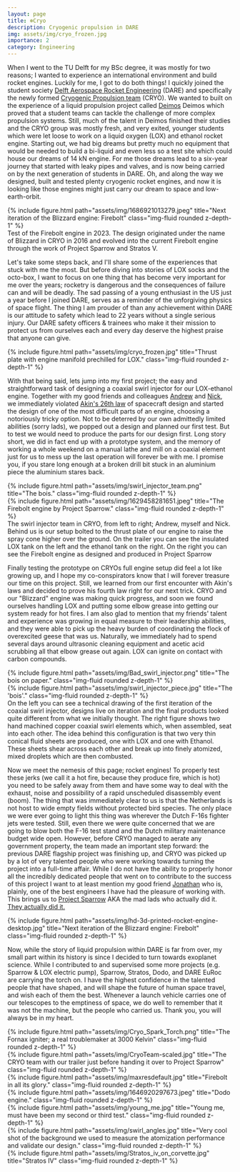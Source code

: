 ```yaml
---
layout: page
title: ❄️Cryo
description: Cryogenic propulsion in DARE
img: assets/img/cryo_frozen.jpg
importance: 2
category: Engineering
---
```


When I went to the TU Delft for my BSc degree, it was mostly for two reasons; I wanted to experience an international environment and build rocket engines. Luckily for me, I got to do both things!
I quickly joined the student society <a href="https://dare.tudelft.nl/">Delft Aerospace Rocket Engineering</a> (DARE) and specifically the newly formed <a href="https://dare.tudelft.nl/projects/cryo/">Cryogenic Propulsion team</a> (CRYO). 
We wanted to built on the experience of a liquid propulsion project called <a href="https://dare.tudelft.nl/projects/deimos/">Deimos</a> Deimos which proved that a student teams can tackle the challenge of more complex propulsion systems. 
Still, much of the talent in Deimos finished their studies and the CRYO group was mostly fresh, and very exited, younger students which were let loose to work on a liquid oxygen (LOX) and ethanol rocket engine. 
Starting out, we had big dreams but pretty much no equipment that would be needed to build a bi-liquid and even less so a test site which could house our dreams of 14 kN engine. 
For me those dreams lead to a six-year journey that started with leaky pipes and valves, and is now being carried on by the next generation of students in DARE. 
Oh, and along the way we designed, built and tested plenty cryogenic rocket engines, and now it is looking like those engines might just carry our dream to space and low-earth-orbit.

<div class="row">
    <div class="col-sm mt-3 mt-md-0">
        {% include figure.html path="assets/img/1686921013279.jpeg" title="Next iteration of the Blizzard engine: Firebolt" class="img-fluid rounded z-depth-1" %}
    </div>
</div>
<div class="caption">
    Test of the Firebolt engine in 2023. The design originated under the name of Blizzard in CRYO in 2016 and evolved into the current Firebolt engine through the work of Project Sparrow and Stratos V.
</div>

Let's take some steps back, and I'll share some of the experiences that stuck with me the most. 
But before diving into stories of LOX socks and the octo-box, I want to focus on one thing that has become very important for me over the years; rocketry is dangerous and the consequences of failure can and will be deadly. 
The sad passing of a young enthusiast in the US just a year before I joined DARE, serves as a reminder of the unforgiving physics of space flight. The thing I am prouder of than any achievement within DARE is our attitude to safety which lead to 22 years without a single serious injury. 
Our DARE safety officers & trainees who make it their mission to protect us from ourselves each and every day deserve the highest praise that anyone can give.

<div class="row">
    <div class="col-sm mt-3 mt-md-0">
        {% include figure.html path="assets/img/cryo_frozen.jpg" title="Thrust plate with engine manifold prechilled for LOX." class="img-fluid rounded z-depth-1" %}
    </div>
</div>

With that being said, lets jump into my first project; the easy and straightforward task of designing a coaxial swirl injector for our LOX-ethanol engine. 
Together with my good friends and colleagues <a href="https://www.linkedin.com/in/andrew-spekreijse/">Andrew</a> and <a href="https://www.linkedin.com/in/nicholas-eichman/">Nick</a>, we immediately violated <a href="https://spacecraft.ssl.umd.edu/akins_laws.html">Akin's 26th law</a> of spacecraft design and started the design of one of the most difficult parts of an engine, choosing a notoriously tricky option.
Not to be deterred by our own admittedly limited abilities (sorry lads), we popped out a design and planned our first test. But to test we would need to produce the parts for our design first.
Long story short, we did in fact end up with a prototype system, and the memory of working a whole weekend on a manual lathe and mill on a coaxial element just for us to mess up the last operation will forever be with me. I promise you, if you stare long enough at a broken drill bit stuck in an aluminium piece the aluminium stares back.

<div class="row">
    <div class="col-sm-8 mt-3 mt-md-0">
        {% include figure.html path="assets/img/swirl_injector_team.png" title="The bois." class="img-fluid rounded z-depth-1" %}
    </div>
    <div class="col-sm-4 mt-3 mt-md-0">
        {% include figure.html path="assets/img/1629458281651.jpeg" title="The Firebolt engine by Project Sparrow." class="img-fluid rounded z-depth-1" %}
    </div>
</div>
<div class="caption">
    The swirl injector team in CRYO, from left to right; Andrew, myself and Nick. Behind us is our setup bolted to the thrust plate of our engine to raise the spray cone higher over the ground. On the trailer you can see the insulated LOX tank on the left and the ethanol tank on the right. On the right you can see the Firebolt engine as designed and produced in Project Sparrow
</div>

Finally testing the prototype on CRYOs full engine setup did feel a lot like growing up, and I hope my co-conspirators know that I will forever treasure our time on this project. 
Still, we learned from our first encounter with Akin's laws and decided to prove his fourth law right for our next trick. CRYO and our "Blizzard" engine was making quick progress, and soon we found ourselves handling LOX and putting some elbow grease into getting our system ready for hot fires.
I am also glad to mention that my friends' talent and experience was growing in equal measure to their leadership abilities, and they were able to pick up the heavy burden of coordinating the flock of overexcited geese that was us.
Naturally, we immediately had to spend several days around ultrasonic cleaning equipment and acetic acid scrubbing all that elbow grease out again. LOX can ignite on contact with carbon compounds.

<div class="row">
    <div class="col-sm mt-3 mt-md-0">
        {% include figure.html path="assets/img/Bad_swirl_injector.png" title="The bois on paper." class="img-fluid rounded z-depth-1" %}
    </div>
    <div class="col-sm mt-3 mt-md-0">
        {% include figure.html path="assets/img/swirl_injector_piece.jpg" title="The 'bois'." class="img-fluid rounded z-depth-1" %}
    </div>
</div>
<div class="caption">
    On the left you can see a technical drawing of the first iteration of the coaxial swirl injector, designs live on iteration and the final products looked quite different from what we initially thought. The right figure shows two hand machined copper coaxial swirl elements which, when assembled, seat into each other. The idea behind this configuration is that two very thin conical fluid sheets are produced, one with LOX and one with Ethanol. These sheets shear across each other and break up into finely atomized, mixed droplets which are then combusted.
</div>

Now we meet the nemesis of this page; rocket engines! To properly test these jerks (we call it a hot fire, because they produce fire, which is hot) you need to be safely away from them and have some way to deal with the exhaust, noise and possibility of a rapid unscheduled disassembly event (boom). 
The thing that was immediately clear to us is that the Netherlands is not host to wide empty fields without protected bird species. The only place we were ever going to light this thing was wherever the Dutch F-16s fighter jets were tested. 
Still, even there we were quite concerned that we are going to blow both the F-16 test stand and the Dutch military maintenance budget wide open.
However, before CRYO managed to aerate any government property, the team made an important step forward: the previous DARE flagship project was finishing up, and CRYO was picked up by a lot of very talented people who were working towards turning the project into a full-time affair. 
While I do not have the ability to properly honor all the incredibly dedicated people that went on to contribute to the success of this project I want to at least mention my good friend <a href="https://www.linkedin.com/in/jonathan-neeser/">Jonathan</a> who is, plainly, one of the best engineers I have had the pleasure of working with.
This brings us to <a href="https://dare.tudelft.nl/projects/sparrow/">Project Sparrow</a> AKA the mad lads who actually did it. <a href="https://www.youtube.com/shorts/VEOCAJw1cIY">They actually did it.</a>

<div class="row">
    <div class="col-sm mt-3 mt-md-0">
        {% include figure.html path="assets/img/hd-3d-printed-rocket-engine-desktop.jpg" title="Next iteration of the Blizzard engine: Firebolt" class="img-fluid rounded z-depth-1" %}
    </div>
</div>

Now, while the story of liquid propulsion within DARE is far from over, my small part within its history is since I decided to turn towards exoplanet science. While I contributed to and supervised some more projects (e.g. Sparrow & LOX electric pump), Sparrow, Stratos, Dodo, and DARE EuRoc are carrying the torch on.
I have the highest confidence in the talented people that have shaped, and will shape the future of human space travel, and wish each of them the best. 
Whenever a launch vehicle carries one of our telescopes to the emptiness of space, we do well to remember that it was not the machine, but the people who carried us. Thank you, you will always be in my heart.

<div class="row">
    <div class="col-sm mt-3 mt-md-0">
        {% include figure.html path="assets/img/Cryo_Spark_Torch.png" title="The Fornax igniter; a real troublemaker at 3000 Kelvin" class="img-fluid rounded z-depth-1" %}
    </div>
    <div class="col-sm mt-3 mt-md-0">
        {% include figure.html path="assets/img/CryoTeam-scaled.jpg" title="The CRYO team with our trailer just before handing it over to Project Sparrow" class="img-fluid rounded z-depth-1" %}
    </div>
</div>

<div class="row">
    <div class="col-sm-8 mt-3 mt-md-0">
        {% include figure.html path="assets/img/maxresdefault.jpg" title="Firebolt in all its glory." class="img-fluid rounded z-depth-1" %}
    </div>
    <div class="col-sm-4 mt-3 mt-md-0">
        {% include figure.html path="assets/img/1646920297673.jpeg" title="Dodo engine." class="img-fluid rounded z-depth-1" %}
    </div>
</div>

<div class="row">
    <div class="col-sm mt-3 mt-md-0">
        {% include figure.html path="assets/img/young_me.jpg" title="Young me, must have been my second or third test." class="img-fluid rounded z-depth-1" %}
    </div>
    <div class="col-sm mt-3 mt-md-0">
        {% include figure.html path="assets/img/swirl_angles.jpg" title="Very cool shot of the background we used to measure the atomization performance and validate our design." class="img-fluid rounded z-depth-1" %}
    </div>
</div>

<div class="row">
    <div class="col-sm mt-3 mt-md-0">
        {% include figure.html path="assets/img/Stratos_iv_on_corvette.jpg" title="Stratos IV" class="img-fluid rounded z-depth-1" %}
    </div>
</div>
